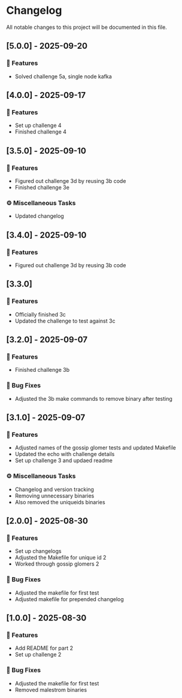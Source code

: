 # Changelog

All notable changes to this project will be documented in this file.

## [5.0.0] - 2025-09-20

### 🚀 Features

- Solved challenge 5a, single node kafka


## [4.0.0] - 2025-09-17

### 🚀 Features

- Set up challenge 4
- Finished challenge 4

## [3.5.0] - 2025-09-10

### 🚀 Features

- Figured out challenge 3d by reusing 3b code
- Finished challenge 3e

### ⚙️ Miscellaneous Tasks

- Updated changelog

## [3.4.0] - 2025-09-10

### 🚀 Features

- Figured out challenge 3d by reusing 3b code

## [3.3.0]

### 🚀 Features

- Officially finished 3c
- Updated the challenge to test against 3c

## [3.2.0] - 2025-09-07

### 🚀 Features

- Finished challenge 3b

### 🐛 Bug Fixes

- Adjusted the 3b make commands to remove binary after testing

## [3.1.0] - 2025-09-07

### 🚀 Features

- Adjusted names of the gossip glomer tests and updated Makefile
- Updated the echo with challenge details
- Set up challenge 3 and updaed readme

### ⚙️ Miscellaneous Tasks

- Changelog and version tracking
- Removing unnecessary binaries
- Also removed the uniqueids binaries

## [2.0.0] - 2025-08-30

### 🚀 Features

- Set up changelogs
- Adjusted the Makefile for unique id 2
- Worked through gossip glomers 2

### 🐛 Bug Fixes

- Adjusted the makefile for first test
- Adjusted makefile for prepended changelog

## [1.0.0] - 2025-08-30

### 🚀 Features

- Add README for part 2
- Set up challenge 2

### 🐛 Bug Fixes

- Adjusted the makefile for first test
- Removed malestrom binaries

<!-- generated by git-cliff -->
